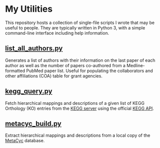 # My Utilities

This repository hosts a collection of single-file scripts I wrote that may be useful to people. They are typically written in Python 3, with a simple command-line interface including help information.


## [list_all_authors.py](list_all_authors.py)

Generates a list of authors with their information on the last paper of each author as well as the number of papers co-authored from a Medline-formatted PubMed paper list. Useful for populating the collaborators and other affiliations (COA) table for grant agencies.


## [kegg_query.py](kegg_query.py)

Fetch hierarchical mappings and descriptions of a given list of KEGG
Orthology (KO) entries from the [KEGG server](https://www.kegg.jp/kegg/) using the official [KEGG API](https://www.kegg.jp/kegg/rest/).


## [metacyc_build.py](metacyc_build.py)

Extract hierarchical mappings and descriptions from a local copy of the [MetaCyc](https://metacyc.org/) database.

